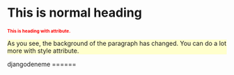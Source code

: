 <h1>This is normal heading</h1>
<h1 style="font-size:10px; color:#ff0000">
    This is heading with attribute.</h1>
<p style="background-color:#ffffcc">
    As you see, the background of the paragraph has changed.
    You can do a lot more with style attribute.
</p>
<span id="mySpan" hidden = "hidden">django</span>
djangodeneme
======
